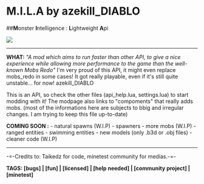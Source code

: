 # M.I.L.A by azekill_DIABLO 
##**M**onster **I**ntelligence : **L**ightweight **A**pi

![](https://raw.githubusercontent.com/azekillDIABLO/mila/master/screenshot.png)
_____________________________________________________________________
**WHAT:**
*"A mod which aims to run faster than other API, to give a nice experience 
while allowing more performance to the game than the well-known Mobs Redo"* 
I'm very proud of this API, it might even replace mobs_redo in some cases! 
It got really playable, even if it's still quite unstable... for now! azekill_DIABLO

This is an API, so check the other files (api_help.lua, settings.lua) to start modding with it!
The modpage also links to "compoments" that really adds mobs. (most of the informations
here are subjects to bbig and irregular changes. I am trying to keep this file up-to-date)

**COMING SOON :**
	- natural spawns (W.I.P)
	- spawners
	- more mobs (W.I.P)
	- ranged entities
	- swimming entities
	- new models (only .b3d or .obj files)
	- cleaner code (W.I.P)
_____________________________________________________________________

-=-Credits to: Taikedz for code, minetest community for medias.-=-

**TAGS: [bugs] | [fun] | [licensed] | [help needed] | [community project] | [minetest]**
